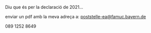 Diu que és per la declaració de 2021...


enviar un pdf amb la meva adreça a:
poststelle-ea@famuc.bayern.de

089 1252 8649

